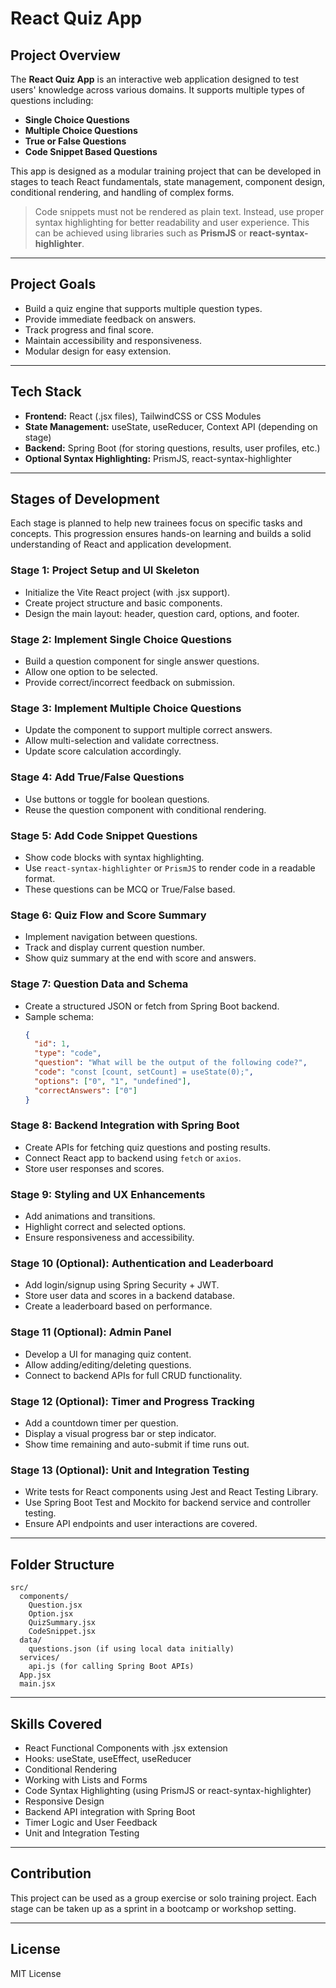 # React Quiz App

## Project Overview
The **React Quiz App** is an interactive web application designed to test users' knowledge across various domains. It supports multiple types of questions including:

- **Single Choice Questions**
- **Multiple Choice Questions**
- **True or False Questions**
- **Code Snippet Based Questions**

This app is designed as a modular training project that can be developed in stages to teach React fundamentals, state management, component design, conditional rendering, and handling of complex forms.

> Code snippets must not be rendered as plain text. Instead, use proper syntax highlighting for better readability and user experience. This can be achieved using libraries such as **PrismJS** or **react-syntax-highlighter**.

---

## Project Goals
- Build a quiz engine that supports multiple question types.
- Provide immediate feedback on answers.
- Track progress and final score.
- Maintain accessibility and responsiveness.
- Modular design for easy extension.

---

## Tech Stack
- **Frontend:** React (.jsx files), TailwindCSS or CSS Modules
- **State Management:** useState, useReducer, Context API (depending on stage)
- **Backend:** Spring Boot (for storing questions, results, user profiles, etc.)
- **Optional Syntax Highlighting:** PrismJS, react-syntax-highlighter

---

## Stages of Development

Each stage is planned to help new trainees focus on specific tasks and concepts. This progression ensures hands-on learning and builds a solid understanding of React and application development.

### Stage 1: Project Setup and UI Skeleton
- Initialize the Vite React project (with .jsx support).
- Create project structure and basic components.
- Design the main layout: header, question card, options, and footer.

### Stage 2: Implement Single Choice Questions
- Build a question component for single answer questions.
- Allow one option to be selected.
- Provide correct/incorrect feedback on submission.

### Stage 3: Implement Multiple Choice Questions
- Update the component to support multiple correct answers.
- Allow multi-selection and validate correctness.
- Update score calculation accordingly.

### Stage 4: Add True/False Questions
- Use buttons or toggle for boolean questions.
- Reuse the question component with conditional rendering.

### Stage 5: Add Code Snippet Questions
- Show code blocks with syntax highlighting.
- Use `react-syntax-highlighter` or `PrismJS` to render code in a readable format.
- These questions can be MCQ or True/False based.

### Stage 6: Quiz Flow and Score Summary
- Implement navigation between questions.
- Track and display current question number.
- Show quiz summary at the end with score and answers.

### Stage 7: Question Data and Schema
- Create a structured JSON or fetch from Spring Boot backend.
- Sample schema:
  ```json
  {
    "id": 1,
    "type": "code",
    "question": "What will be the output of the following code?",
    "code": "const [count, setCount] = useState(0);",
    "options": ["0", "1", "undefined"],
    "correctAnswers": ["0"]
  }
  ```

### Stage 8: Backend Integration with Spring Boot
- Create APIs for fetching quiz questions and posting results.
- Connect React app to backend using `fetch` or `axios`.
- Store user responses and scores.

### Stage 9: Styling and UX Enhancements
- Add animations and transitions.
- Highlight correct and selected options.
- Ensure responsiveness and accessibility.

### Stage 10 (Optional): Authentication and Leaderboard
- Add login/signup using Spring Security + JWT.
- Store user data and scores in a backend database.
- Create a leaderboard based on performance.

### Stage 11 (Optional): Admin Panel
- Develop a UI for managing quiz content.
- Allow adding/editing/deleting questions.
- Connect to backend APIs for full CRUD functionality.

### Stage 12 (Optional): Timer and Progress Tracking
- Add a countdown timer per question.
- Display a visual progress bar or step indicator.
- Show time remaining and auto-submit if time runs out.

### Stage 13 (Optional): Unit and Integration Testing
- Write tests for React components using Jest and React Testing Library.
- Use Spring Boot Test and Mockito for backend service and controller testing.
- Ensure API endpoints and user interactions are covered.

---

## Folder Structure
```
src/
  components/
    Question.jsx
    Option.jsx
    QuizSummary.jsx
    CodeSnippet.jsx
  data/
    questions.json (if using local data initially)
  services/
    api.js (for calling Spring Boot APIs)
  App.jsx
  main.jsx
```

---

## Skills Covered
- React Functional Components with .jsx extension
- Hooks: useState, useEffect, useReducer
- Conditional Rendering
- Working with Lists and Forms
- Code Syntax Highlighting (using PrismJS or react-syntax-highlighter)
- Responsive Design
- Backend API integration with Spring Boot
- Timer Logic and User Feedback
- Unit and Integration Testing

---

## Contribution
This project can be used as a group exercise or solo training project. Each stage can be taken up as a sprint in a bootcamp or workshop setting.

---

## License
MIT License

